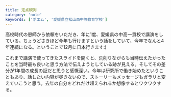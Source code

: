 ```yaml
---
title: 定点観測
category: 'note'
keywords: ['ポエム', '愛媛県立松山西中等教育学校']
---
```


高校時代の恩師から依頼をいただき、年に1度、愛媛県の中高一貫校で講演をしている。ちょうどさきほど今年も行けますという話をしていて、今年でなんと4年連続になる。ということで12月に日本行きます:)

これまで講演で使ってきたスライドを開くと、荒削りながらも当時伝えたかったことを当時最も良いと思う方法で伝えようとしている跡が見える。そしてその差分が1年間の成長の証だと思うと感慨深い。今年は研究所で働き始めたということもあり、話したい内容が尽きないので、ストーリーもメッセージもガラリと変えていこうと思う。去年の自分をどれだけ超えられるか想像するとワクワクする。